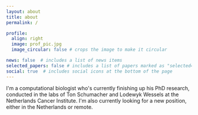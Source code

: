 ```yaml
---
layout: about
title: about
permalink: /

profile:
  align: right
  image: prof_pic.jpg
  image_circular: false # crops the image to make it circular

news: false  # includes a list of news items
selected_papers: false # includes a list of papers marked as "selected={true}"
social: true  # includes social icons at the bottom of the page
---
```


I'm a computational biologist who's currently finishing up his PhD research, conducted in 
the labs of Ton Schumacher and Lodewyk Wessels at the Netherlands Cancer Institute.  I'm 
also currently looking for a new position, either in the Netherlands or remote.
